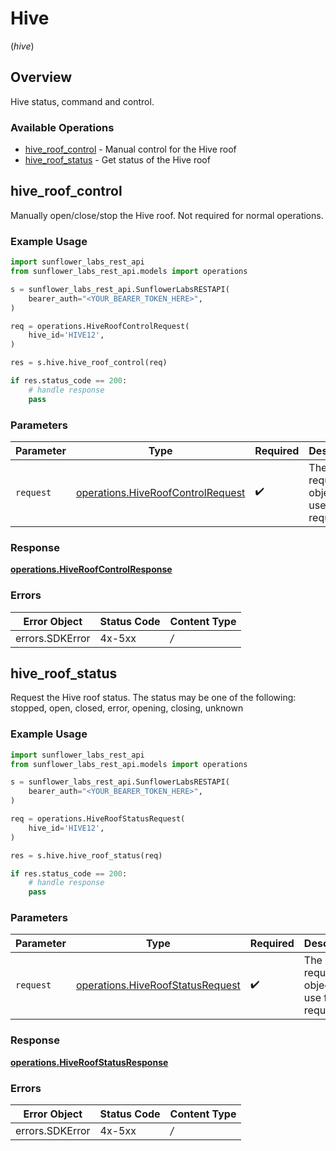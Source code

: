 # Hive
(*hive*)

## Overview

Hive status, command and control.

### Available Operations

* [hive_roof_control](#hive_roof_control) - Manual control for the Hive roof
* [hive_roof_status](#hive_roof_status) - Get status of the Hive roof

## hive_roof_control

Manually open/close/stop the Hive roof. Not required for normal operations.

### Example Usage

```python
import sunflower_labs_rest_api
from sunflower_labs_rest_api.models import operations

s = sunflower_labs_rest_api.SunflowerLabsRESTAPI(
    bearer_auth="<YOUR_BEARER_TOKEN_HERE>",
)

req = operations.HiveRoofControlRequest(
    hive_id='HIVE12',
)

res = s.hive.hive_roof_control(req)

if res.status_code == 200:
    # handle response
    pass
```

### Parameters

| Parameter                                                                              | Type                                                                                   | Required                                                                               | Description                                                                            |
| -------------------------------------------------------------------------------------- | -------------------------------------------------------------------------------------- | -------------------------------------------------------------------------------------- | -------------------------------------------------------------------------------------- |
| `request`                                                                              | [operations.HiveRoofControlRequest](../../models/operations/hiveroofcontrolrequest.md) | :heavy_check_mark:                                                                     | The request object to use for the request.                                             |


### Response

**[operations.HiveRoofControlResponse](../../models/operations/hiveroofcontrolresponse.md)**
### Errors

| Error Object    | Status Code     | Content Type    |
| --------------- | --------------- | --------------- |
| errors.SDKError | 4x-5xx          | */*             |

## hive_roof_status

Request the Hive roof status. The status may be one of the following: stopped, open, closed, error, opening, closing, unknown

### Example Usage

```python
import sunflower_labs_rest_api
from sunflower_labs_rest_api.models import operations

s = sunflower_labs_rest_api.SunflowerLabsRESTAPI(
    bearer_auth="<YOUR_BEARER_TOKEN_HERE>",
)

req = operations.HiveRoofStatusRequest(
    hive_id='HIVE12',
)

res = s.hive.hive_roof_status(req)

if res.status_code == 200:
    # handle response
    pass
```

### Parameters

| Parameter                                                                            | Type                                                                                 | Required                                                                             | Description                                                                          |
| ------------------------------------------------------------------------------------ | ------------------------------------------------------------------------------------ | ------------------------------------------------------------------------------------ | ------------------------------------------------------------------------------------ |
| `request`                                                                            | [operations.HiveRoofStatusRequest](../../models/operations/hiveroofstatusrequest.md) | :heavy_check_mark:                                                                   | The request object to use for the request.                                           |


### Response

**[operations.HiveRoofStatusResponse](../../models/operations/hiveroofstatusresponse.md)**
### Errors

| Error Object    | Status Code     | Content Type    |
| --------------- | --------------- | --------------- |
| errors.SDKError | 4x-5xx          | */*             |
